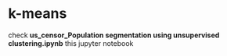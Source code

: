 # k-means
check **us_censor_Population segmentation using unsupervised clustering.ipynb** this jupyter notebook
